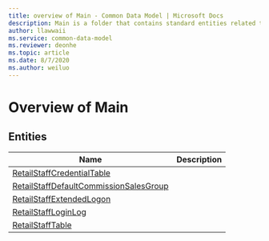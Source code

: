 ```yaml
---
title: overview of Main - Common Data Model | Microsoft Docs
description: Main is a folder that contains standard entities related to the Common Data Model.
author: llawwaii
ms.service: common-data-model
ms.reviewer: deonhe
ms.topic: article
ms.date: 8/7/2020
ms.author: weiluo
---
```


# Overview of Main


## Entities

|Name|Description|
|---|---|
|[RetailStaffCredentialTable](RetailStaffCredentialTable.md)||
|[RetailStaffDefaultCommissionSalesGroup](RetailStaffDefaultCommissionSalesGroup.md)||
|[RetailStaffExtendedLogon](RetailStaffExtendedLogon.md)||
|[RetailStaffLoginLog](RetailStaffLoginLog.md)||
|[RetailStaffTable](RetailStaffTable.md)||
